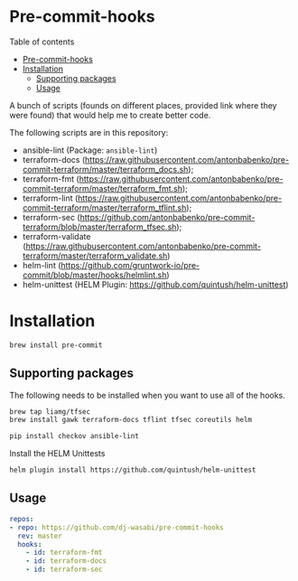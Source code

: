 # Pre-commit-hooks

Table of contents

- [Pre-commit-hooks](#pre-commit-hooks)
- [Installation](#installation)
  * [Supporting packages](#supporting-packages)
  * [Usage](#usage)


A bunch of scripts (founds on different places, provided link where they were found) that would help me to create better code.




The following scripts are in this repository:
* ansible-lint (Package: `ansible-lint`)
* terraform-docs (https://raw.githubusercontent.com/antonbabenko/pre-commit-terraform/master/terraform_docs.sh);
* terraform-fmt (https://raw.githubusercontent.com/antonbabenko/pre-commit-terraform/master/terraform_fmt.sh);
* terraform-lint (https://raw.githubusercontent.com/antonbabenko/pre-commit-terraform/master/terraform_tflint.sh);
* terraform-sec (https://github.com/antonbabenko/pre-commit-terraform/blob/master/terraform_tfsec.sh);
* terraform-validate (https://raw.githubusercontent.com/antonbabenko/pre-commit-terraform/master/terraform_validate.sh)
* helm-lint (https://github.com/gruntwork-io/pre-commit/blob/master/hooks/helmlint.sh)
* helm-unittest (HELM Plugin: https://github.com/quintush/helm-unittest)


# Installation

```sh
brew install pre-commit
```

## Supporting packages

The following needs to be installed when you want to use all of the hooks.

```sh
brew tap liamg/tfsec
brew install gawk terraform-docs tflint tfsec coreutils helm
```

```sh
pip install checkov ansible-lint
```

Install the HELM Unittests
```sh
helm plugin install https://github.com/quintush/helm-unittest
```

## Usage

```yaml
repos:
- repo: https://github.com/dj-wasabi/pre-commit-hooks
  rev: master
  hooks:
    - id: terraform-fmt
    - id: terraform-docs
    - id: terraform-sec
```
